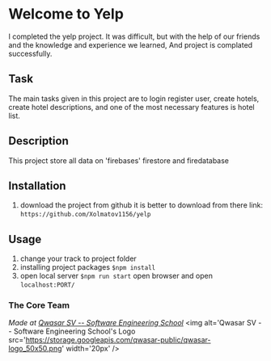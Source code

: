 # Welcome to Yelp

I completed the yelp project.
It was difficult, but with the help of our friends and the knowledge and experience we learned,
And project is complated successfully.

## Task

The main tasks given in this project are to login register user, create hotels,
create hotel descriptions, and one of the most necessary features is hotel list.

## Description

This project store all data on 'firebases' firestore and firedatabase

## Installation

1. download the project from github it is better to download from there
   link: `https://github.com/Xolmatov1156/yelp`

## Usage

1. change your track to project folder
2. installing project packages `$npm install`
3. open local server `$npm run start`
   open browser and open `localhost:PORT/`

### The Core Team

<span><i>Made at <a href='https://qwasar.io'>Qwasar SV -- Software Engineering School</a></i></span>
<span><img alt='Qwasar SV -- Software Engineering School's Logo src='https://storage.googleapis.com/qwasar-public/qwasar-logo_50x50.png' width='20px' /></span>
